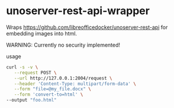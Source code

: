 # unoserver-rest-api-wrapper

Wraps https://github.com/libreofficedocker/unoserver-rest-api for embedding images into html.

WARNING: Currently no security implemented!

usage
```bash
curl -s -v \
   --request POST \
   --url http://127.0.0.1:2004/request \
   --header 'Content-Type: multipart/form-data' \
   --form "file=@my_file.docx" \
   --form 'convert-to=html' \
--output "foo.html"
```